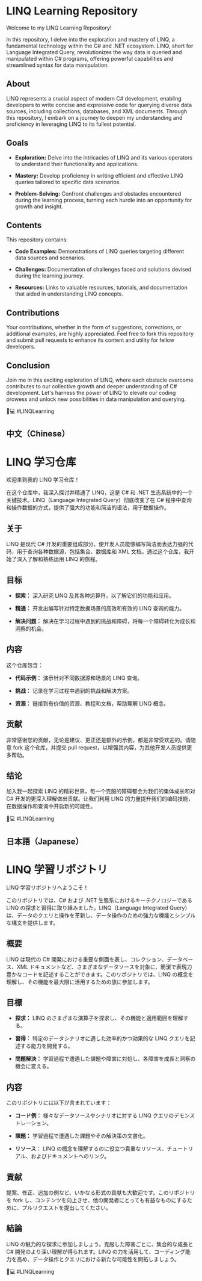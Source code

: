# LINQ Learning Repository

Welcome to my LINQ Learning Repository!

In this repository, I delve into the exploration and mastery of LINQ, a fundamental technology within the C# and .NET ecosystem. LINQ, short for Language Integrated Query, revolutionizes the way data is queried and manipulated within C# programs, offering powerful capabilities and streamlined syntax for data manipulation.

## About

LINQ represents a crucial aspect of modern C# development, enabling developers to write concise and expressive code for querying diverse data sources, including collections, databases, and XML documents. Through this repository, I embark on a journey to deepen my understanding and proficiency in leveraging LINQ to its fullest potential.

## Goals

- **Exploration:** Delve into the intricacies of LINQ and its various operators to understand their functionality and applications.
  
- **Mastery:** Develop proficiency in writing efficient and effective LINQ queries tailored to specific data scenarios.
  
- **Problem-Solving:** Confront challenges and obstacles encountered during the learning process, turning each hurdle into an opportunity for growth and insight.

## Contents

This repository contains:

- **Code Examples:** Demonstrations of LINQ queries targeting different data sources and scenarios.
  
- **Challenges:** Documentation of challenges faced and solutions devised during the learning journey.
  
- **Resources:** Links to valuable resources, tutorials, and documentation that aided in understanding LINQ concepts.

## Contributions

Your contributions, whether in the form of suggestions, corrections, or additional examples, are highly appreciated. Feel free to fork this repository and submit pull requests to enhance its content and utility for fellow developers.

## Conclusion

Join me in this exciting exploration of LINQ, where each obstacle overcome contributes to our collective growth and deeper understanding of C# development. Let's harness the power of LINQ to elevate our coding prowess and unlock new possibilities in data manipulation and querying.

🧠💻 #LINQLearning

## 中文（Chinese）

# LINQ 学习仓库

欢迎来到我的 LINQ 学习仓库！

在这个仓库中，我深入探讨并精通了 LINQ，这是 C# 和 .NET 生态系统中的一个关键技术。LINQ（Language Integrated Query）彻底改变了在 C# 程序中查询和操作数据的方式，提供了强大的功能和简洁的语法，用于数据操作。

## 关于

LINQ 是现代 C# 开发的重要组成部分，使开发人员能够编写简洁而表达力强的代码，用于查询各种数据源，包括集合、数据库和 XML 文档。通过这个仓库，我开始了深入了解和熟练运用 LINQ 的旅程。

## 目标

- **探索：** 深入研究 LINQ 及其各种运算符，以了解它们的功能和应用。
  
- **精通：** 开发出编写针对特定数据场景的高效和有效的 LINQ 查询的能力。
  
- **解决问题：** 解决在学习过程中遇到的挑战和障碍，将每一个障碍转化为成长和洞察的机会。

## 内容

这个仓库包含：

- **代码示例：** 演示针对不同数据源和场景的 LINQ 查询。
  
- **挑战：** 记录在学习过程中遇到的挑战和解决方案。
  
- **资源：** 链接到有价值的资源、教程和文档，帮助理解 LINQ 概念。

## 贡献

非常感谢您的贡献，无论是建议、更正还是额外的示例，都是非常受欢迎的。请随意 fork 这个仓库，并提交 pull request，以增强其内容，为其他开发人员提供更多帮助。

## 结论

加入我一起探索 LINQ 的精彩世界，每一个克服的障碍都会为我们的集体成长和对 C# 开发的更深入理解做出贡献。让我们利用 LINQ 的力量提升我们的编码技能，在数据操作和查询中开启新的可能性。

🧠💻 #LINQLearning

## 日本語（Japanese）

# LINQ 学習リポジトリ

LINQ 学習リポジトリへようこそ！

このリポジトリでは、C# および .NET 生態系におけるキーテクノロジーである LINQ の探求と習得に取り組みました。LINQ（Language Integrated Query）は、データのクエリと操作を革新し、データ操作のための強力な機能とシンプルな構文を提供します。

## 概要

LINQ は現代の C# 開発における重要な側面を表し、コレクション、データベース、XML ドキュメントなど、さまざまなデータソースを対象に、簡潔で表現力豊かなコードを記述することができます。このリポジトリでは、LINQ の概念を理解し、その機能を最大限に活用するための旅に参加します。

## 目標

- **探求：** LINQ のさまざまな演算子を探求し、その機能と適用範囲を理解する。
  
- **習得：** 特定のデータシナリオに適した効率的かつ効果的な LINQ クエリを記述する能力を開発する。
  
- **問題解決：** 学習過程で遭遇した課題や障害に対処し、各障害を成長と洞察の機会に変える。

## 内容

このリポジトリには以下が含まれています：

- **コード例：** 様々なデータソースやシナリオに対する LINQ クエリのデモンストレーション。
  
- **課題：** 学習過程で遭遇した課題やその解決策の文書化。
  
- **リソース：** LINQ の概念を理解するのに役立つ貴重なリソース、チュートリアル、およびドキュメントへのリンク。

## 貢献

提案、修正、追加の例など、いかなる形式の貢献も大歓迎です。このリポジトリを fork し、コンテンツを向上させ、他の開発者にとっても有益なものにするために、プルリクエストを提出してください。

## 結論

LINQ の魅力的な探求に参加しましょう。克服した障害ごとに、集合的な成長と C# 開発のより深い理解が得られます。LINQ の力を活用して、コーディング能力を高め、データ操作とクエリにおける新たな可能性を開拓しましょう。

🧠💻 #LINQLearning
